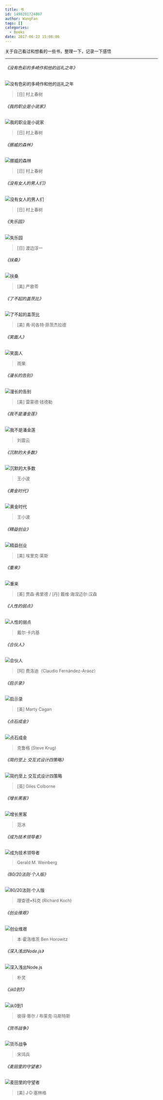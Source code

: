 ```yaml
---
title: 书
id: 1498201724867
author: WangFan
tags: []
categories:
  - Books
date: 2017-06-23 15:08:00
---
```

关于自己看过和想看的一些书，整理一下，记录一下感悟
 
---
###### 《没有色彩的多崎作和他的巡礼之年》
![没有色彩的多崎作和他的巡礼之年](http://olk3bzfd5.bkt.clouddn.com/pasted-1498202017573.png)
>[日] 村上春树 

###### 《我的职业是小说家》
![我的职业是小说家](http://olk3bzfd5.bkt.clouddn.com/pasted-1498208204169.png)
>[日] 村上春树 

###### 《挪威的森林》
![挪威的森林](http://olk3bzfd5.bkt.clouddn.com/pasted-1498208054466.png)
>[日] 村上春树 

###### 《没有女人的男人们》
![没有女人的男人们](http://olk3bzfd5.bkt.clouddn.com/pasted-1498208120006.png)
>[日] 村上春树 

###### 《失乐园》
![失乐园](http://olk3bzfd5.bkt.clouddn.com/pasted-1498202159688.png)
>[日] 渡边淳一

###### 《扶桑》
![扶桑](http://olk3bzfd5.bkt.clouddn.com/pasted-1498206764363.png)
>[美] 严歌苓

###### 《了不起的盖茨比》
![了不起的盖茨比](http://olk3bzfd5.bkt.clouddn.com/pasted-1498206871469.png)
>[美] 弗·司各特·菲茨杰拉德 

###### 《笑面人》
![笑面人](http://olk3bzfd5.bkt.clouddn.com/pasted-1498206948433.png)
> 雨果 

###### 《漫长的告别》
![漫长的告别](http://olk3bzfd5.bkt.clouddn.com/pasted-1498207018253.png)
> [美] 雷蒙德·钱德勒 

###### 《我不是潘金莲》
![我不是潘金莲](http://olk3bzfd5.bkt.clouddn.com/pasted-1498208313447.png)
> 刘震云 

###### 《沉默的大多数》
![沉默的大多数](http://olk3bzfd5.bkt.clouddn.com/pasted-1498209282493.png)
> 王小波 

###### 《黄金时代》
![黄金时代](http://olk3bzfd5.bkt.clouddn.com/pasted-1498209301471.png)
> 王小波 

###### 《精益创业》
![精益创业](http://olk3bzfd5.bkt.clouddn.com/pasted-1498208692706.png)
>  [美] 埃里克·莱斯 
 
###### 《重来》
![重来](http://olk3bzfd5.bkt.clouddn.com/pasted-1498208731787.png)
> [美] 贾森·弗里德 / [丹] 戴维·海涅迈尔·汉森 

###### 《人性的弱点》
![人性的弱点](http://olk3bzfd5.bkt.clouddn.com/pasted-1498208766971.png)
> 戴尔·卡内基 

###### 《合伙人》
![合伙人](http://olk3bzfd5.bkt.clouddn.com/pasted-1498208791667.png)
> [阿] 费洛迪（Claudio Fernández-Aráoz） 

###### 《启示录》
![启示录](http://olk3bzfd5.bkt.clouddn.com/pasted-1498208813223.png)
>  [美] Marty Cagan 
 
###### 《点石成金》
![点石成金](http://olk3bzfd5.bkt.clouddn.com/pasted-1498208838134.png)
> 克鲁格 (Steve Krug) 

###### 《简约至上 交互式设计四策略》
![简约至上 交互式设计四策略](http://olk3bzfd5.bkt.clouddn.com/pasted-1498208863697.png)
> [英] Giles Colborne 

###### 《增长黑客》
![增长黑客](http://olk3bzfd5.bkt.clouddn.com/pasted-1498209124020.png)
> 范冰 

###### 《成为技术领导者》
![成为技术领导者](http://olk3bzfd5.bkt.clouddn.com/pasted-1498208887149.png)
> Gerald M. Weinberg 

###### 《80/20法则·个人版》
![80/20法则·个人版](http://olk3bzfd5.bkt.clouddn.com/pasted-1498208925579.png)
> 理查德•科克 (Richard Koch) 

###### 《创业维艰》
![创业维艰](http://olk3bzfd5.bkt.clouddn.com/pasted-1498208944304.png)
> 本·霍洛维茨 Ben Horowitz 

###### 《深入浅出Node.js》
![深入浅出Node.js](http://olk3bzfd5.bkt.clouddn.com/pasted-1498208967525.png)
> 朴灵 

###### 《从0到1》
![从0到1](http://olk3bzfd5.bkt.clouddn.com/pasted-1498208995022.png)
> 彼得·蒂尔 / 布莱克·马斯特斯 

###### 《货币战争》
![货币战争](http://olk3bzfd5.bkt.clouddn.com/pasted-1498209019682.png)
> 宋鸿兵 

###### 《麦田里的守望者》
![麦田里的守望者](http://olk3bzfd5.bkt.clouddn.com/pasted-1498209045281.png)
>  [美] J·D·塞林格 
